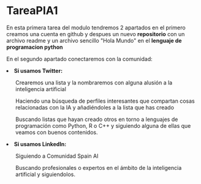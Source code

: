 # TareaPIA1
<p>En esta primera tarea del modulo tendremos 2 apartados en el primero creamos una cuenta en github y despues un nuevo <strong>repositorio</strong> con un archivo readme y un archivo sencillo "Hola Mundo" en el <strong>lenguaje de programacion python</strong></p>
<p>En el segundo apartado conectaremos con la comunidad:</p>
<li><strong>Si usamos Twitter:</strong>
  <ul>
    <p>Crearemos una lista y la nombraremos con alguna alusión a la inteligencia artificial</p>
  </ul>
  <ul>
    <p>Haciendo una búsqueda de perfiles interesantes que compartan cosas relacionadas con la IA y añadiéndoles a la lista que has creado</p>
  </ul>
  <ul>
    <p>Buscando listas que hayan creado otros en torno a lenguajes de programación como Python, R o C++ y siguiendo alguna de ellas que veamos con buenos contenidos.</p>
  </ul>
</li>
<li><strong>Si usamos LinkedIn:</strong>
  <ul>
    <p>Siguiendo a Comunidad Spain AI</p>
  </ul>
  <ul>
    <p>Buscando profesionales o expertos en el ámbito de la inteligencia artificial y siguiendolos.</p>
  </ul>
</li>
